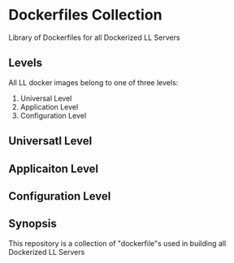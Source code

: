 Dockerfiles Collection
======================
Library of Dockerfiles for all Dockerized LL Servers

Levels
------
All LL docker images belong to one of three levels:

1. Universal Level
2. Application Level
3. Configuration Level

## Universatl Level

## Applicaiton Level

## Configuration Level

Synopsis
--------
This repository is a collection of "dockerfile"s used in building all Dockerized LL Servers
